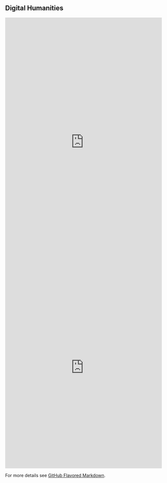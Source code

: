 ## Digital Humanities

<iframe src="https://uploads.knightlab.com/storymapjs/5de6cbd90102d818a59af85121f960e7/husitske-valky/draft.html" frameborder="0" width="100%" height="800"></iframe>

<iframe src="https://cdn.knightlab.com/libs/storyline/latest/embed/index.html?dataURL=https%3A%2F%2Fdocs.google.com%2Fspreadsheets%2Fd%2F18KIvEyxGUeeNKKBz_jhdLq45t14HstmtwLljS398ZM8%2Fedit%3Fusp%3Dsharing&amp;dataYCol=data&amp;dataXCol=date&amp;dataDateFormat=%25Y-%25m-%25d&amp;chartDateFormat=%25Y-%25m-%25d&amp;chartYLabel=Vyhled%C3%A1v%C3%A1n%C3%AD%20slova%20%22o%C5%A1et%C5%99ovn%C3%A9%22&amp;sliderCardTitleCol=title&amp;sliderCardTextCol=text" style="width:100%;height:650px;" frameborder="0" marginwidth="0" marginheight="0" vspace="0" hspace="0"></iframe>

For more details see [GitHub Flavored Markdown](https://guides.github.com/features/mastering-markdown/).



